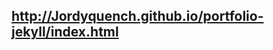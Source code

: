 
http://Jordyquench.github.io/portfolio-jekyll/index.html
------------------------------------------------------------

